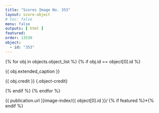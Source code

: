 ```yaml
---
title: "Scores Image No. 353"
layout: score-object
# toc: false
menu: false
outputs: [ html ]
featured: 
order: 13530
object:
  - id: "353"
---
```


{% for obj in objects.object_list %}
{% if obj.id == object[0].id %}

{{ obj.extended_caption }}

{{ obj.credit }} {.object-credit}

{% endif %}
{% endfor %}

<div class="object-credit object-url is-print-only">

{{ publication.url }}image-index/{{ object[0].id }}/ {% if featured %}*{% endif %}

</div>
